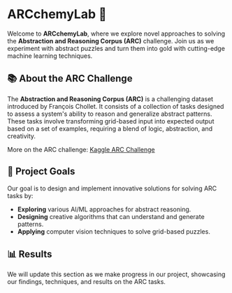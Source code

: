 # ARCchemyLab 🔮

Welcome to **ARCchemyLab**, where we explore novel approaches to solving the **Abstraction and Reasoning Corpus (ARC)** challenge. Join us as we experiment with abstract puzzles and turn them into gold with cutting-edge machine learning techniques.

## 📚 About the ARC Challenge

The **Abstraction and Reasoning Corpus (ARC)** is a challenging dataset introduced by François Chollet. It consists of a collection of tasks designed to assess a system's ability to reason and generalize abstract patterns. These tasks involve transforming grid-based input into expected output based on a set of examples, requiring a blend of logic, abstraction, and creativity.

More on the ARC challenge: [Kaggle ARC Challenge](https://www.kaggle.com/competitions/arc-prize-2024/overview)

## 🚀 Project Goals

Our goal is to design and implement innovative solutions for solving ARC tasks by:
- **Exploring** various AI/ML approaches for abstract reasoning.
- **Designing** creative algorithms that can understand and generate patterns.
- **Applying** computer vision techniques to solve grid-based puzzles.

## 📊 Results

We will update this section as we make progress in our project, showcasing our findings, techniques, and results on the ARC tasks.
